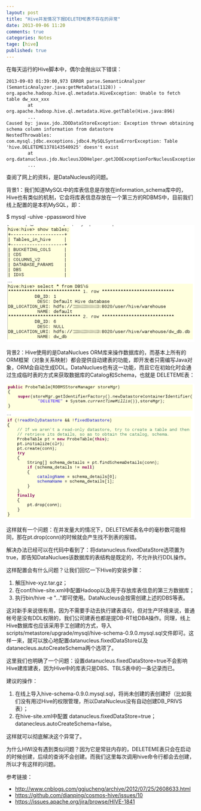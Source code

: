 ```yaml
---
layout: post
title: "Hive并发情况下报DELETEME表不存在的异常"
date: 2013-09-06 11:20
comments: true
categories: Notes
tage: [hive]
published: true
---
```


在每天运行的Hive脚本中，偶尔会抛出以下错误：

```
2013-09-03 01:39:00,973 ERROR parse.SemanticAnalyzer (SemanticAnalyzer.java:getMetaData(1128)) - org.apache.hadoop.hive.ql.metadata.HiveException: Unable to fetch table dw_xxx_xxx
        at org.apache.hadoop.hive.ql.metadata.Hive.getTable(Hive.java:896)
        ...
Caused by: javax.jdo.JDODataStoreException: Exception thrown obtaining schema column information from datastore
NestedThrowables:
com.mysql.jdbc.exceptions.jdbc4.MySQLSyntaxErrorException: Table 'hive.DELETEME1378143540925' doesn't exist
        at org.datanucleus.jdo.NucleusJDOHelper.getJDOExceptionForNucleusException(NucleusJDOHelper.java:313)
        ...
```

查阅了网上的资料，是DataNucleus的问题。

背景1：我们知道MySQL中的库表信息是存放在information_schema库中的，Hive也有类似的机制，它会将库表信息存放在一个第三方的RDBMS中，目前我们线上配置的是本机MySQL，即：

$ mysql -uhive -ppassword hive

![1.png](/images/hive-deleteme-error/1.png)


<!--more-->

背景2：Hive使用的是DataNuclues ORM库来操作数据库的，而基本上所有的ORM框架（对象关系映射）都会提供自动建表的功能，即开发者只需编写Java对象，ORM会自动生成DDL。DataNuclues也有这一功能，而且它在初始化时会通过生成临时表的方式来获取数据库的Catalog和Schema，也就是 DELETEME表：

![2.png](/images/hive-deleteme-error/2.png)


这样就有一个问题：在并发量大的情况下，DELETEME表名中的毫秒数可能相同，那在pt.drop(conn)的时候就会产生找不到表的报错。

解决办法已经可以在代码中看到了：将datanucleus.fixedDataStore选项置为true，即告知DataNuclues该数据库的表结构是既定的，不允许执行DDL操作。

这样配置会有什么问题？让我们回忆一下Hive的安装步骤：

1. 解压hive-xyz.tar.gz；
2. 在conf/hive-site.xml中配置Hadoop以及用于存放库表信息的第三方数据库；
3. 执行bin/hive -e "..."即可使用。DataNucleus会按需创建上述的DBS等表。

这对新手来说很有用，因为不需要手动去执行建表语句，但对生产环境来说，普通帐号是没有DDL权限的，我们公司建表也都是提DB-RT给DBA操作。同理，线上Hive数据库也应该采用手工创建的方式，导入scripts/metastore/upgrade/mysql/hive-schema-0.9.0.mysql.sql文件即可。这样一来，就可以放心地配置datanucleus.fixedDataStore以及 datanecleus.autoCreateSchema两个选项了。

这里我们也明确了一个问题：设置datanucleus.fixedDataStore=true不会影响Hive建库建表，因为Hive中的库表只是DBS、TBLS表中的一条记录而已。

建议的操作：

1. 在线上导入hive-schema-0.9.0.mysql.sql，将尚未创建的表创建好（比如我们没有用过Hive的权限管理，所以DataNucleus没有自动创建DB_PRIVS表）；
2. 在hive-site.xml中配置 datanucleus.fixedDataStore=true；datanecleus.autoCreateSchema=false。

这样就可以彻底解决这个异常了。

为什么HWI没有遇到类似问题？因为它是常驻内存的，DELETEME表只会在启动的时候创建，后续的查询不会创建。而我们这里每次调用hive命令行都会去创建，所以才有这样的问题。

参考链接：

* http://www.cnblogs.com/ggjucheng/archive/2012/07/25/2608633.html
* https://github.com/dianping/cosmos-hive/issues/10
* https://issues.apache.org/jira/browse/HIVE-1841
